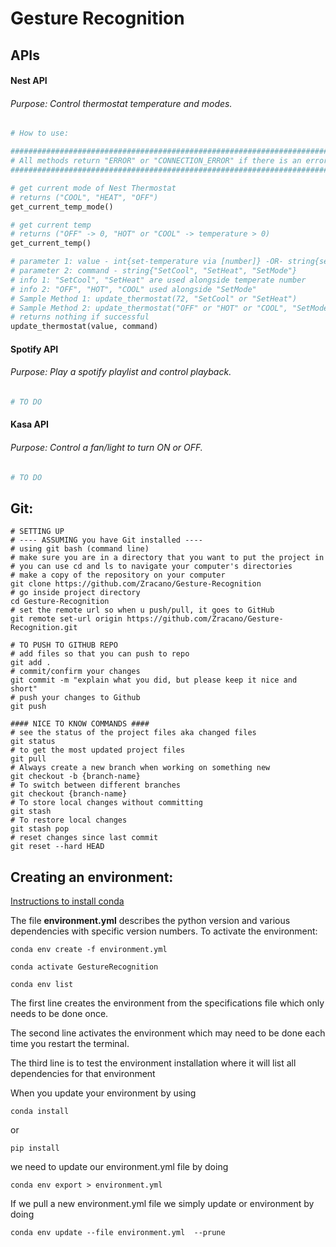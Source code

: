 # Gesture Recognition

## APIs

#### Nest API
###### Purpose: Control thermostat temperature and modes.

```python
# How to use:

#########################################################################
# All methods return "ERROR" or "CONNECTION_ERROR" if there is an error #
#########################################################################

# get current mode of Nest Thermostat 
# returns ("COOL", "HEAT", "OFF")
get_current_temp_mode()

# get current temp 
# returns ("OFF" -> 0, "HOT" or "COOL" -> temperature > 0)
get_current_temp()

# parameter 1: value - int{set-temperature via [number]} -OR- string{set-mode via ["OFF", "HOT", "COOL"]}
# parameter 2: command - string{"SetCool", "SetHeat", "SetMode"}
# info 1: "SetCool", "SetHeat" are used alongside temperate number
# info 2: "OFF", "HOT", "COOL" used alongside "SetMode"
# Sample Method 1: update_thermostat(72, "SetCool" or "SetHeat")
# Sample Method 2: update_thermostat("OFF" or "HOT" or "COOL", "SetMode")
# returns nothing if successful
update_thermostat(value, command)
```

#### Spotify API
###### Purpose: Play a spotify playlist and control playback. 

```python
# TO DO
```

#### Kasa API
###### Purpose: Control a fan/light to turn ON or OFF.

```python
# TO DO
```

## Git:
```shell
# SETTING UP
# ---- ASSUMING you have Git installed ----
# using git bash (command line)
# make sure you are in a directory that you want to put the project in
# you can use cd and ls to navigate your computer's directories
# make a copy of the repository on your computer
git clone https://github.com/Zracano/Gesture-Recognition
# go inside project directory
cd Gesture-Recognition
# set the remote url so when u push/pull, it goes to GitHub
git remote set-url origin https://github.com/Zracano/Gesture-Recognition.git

# TO PUSH TO GITHUB REPO
# add files so that you can push to repo
git add .
# commit/confirm your changes
git commit -m "explain what you did, but please keep it nice and short"
# push your changes to Github
git push

#### NICE TO KNOW COMMANDS ####
# see the status of the project files aka changed files
git status
# to get the most updated project files
git pull
# Always create a new branch when working on something new
git checkout -b {branch-name}
# To switch between different branches
git checkout {branch-name}
# To store local changes without committing
git stash 
# To restore local changes
git stash pop
# reset changes since last commit
git reset --hard HEAD
```
## Creating an environment:
[Instructions to install conda](https://conda.io/projects/conda/en/latest/user-guide/install/index.html)

The file **environment.yml** describes the python version and various dependencies with specific version numbers. 
To activate the environment:

```shell
conda env create -f environment.yml

conda activate GestureRecognition

conda env list
```

The first line creates the environment from the specifications file which only needs to be done once. 

The second line activates the environment which may need to be done each time you restart the terminal.

The third line is to test the environment installation where it will list all dependencies for that environment

When you update your environment by using 

```shell
conda install
```

or 

```shell
pip install
```

we need to update our environment.yml file by doing
```shell
conda env export > environment.yml
```

If we pull a new environment.yml file we simply update or environment by doing
```shell
conda env update --file environment.yml  --prune
```


